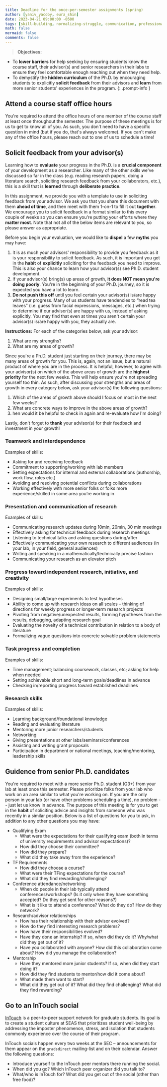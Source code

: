 ```yaml
---
title: Deadline for the once-per-semester assignments (spring)
author: [yaniv_yacoby, eura_shin]
date: 2023-04-21 09:00:00 -0500
tags: [skill-building, normalizing-struggle, communication, professional-development]
math: false
mermaid: false
comments: false
---
```


> **Objectives:**
* To **lower barriers** for help seeking by ensuring students know the course staff, their advisor(s) and senior researchers in their labs to ensure they feel comfortable enough reaching out when they need help.
* To demystify the **hidden curriculum** of the Ph.D. by encouraging students to explicitly **solicit feedback** from their advisors and **learn** from more senior students' experiences in the program.
{: .prompt-info }


## Attend a course staff office hours

You're required to attend the office hours of one member of the course staff at least once throughout the semester. 
The purpose of these meetings is for us to get to know all of you. 
As such, you don't need to have a specific question in mind (but if you do, that's always welcome). 
If you can't make any of the office hours, please reach out to one of us to schedule a time!


## Solicit feedback from your advisor(s)

Learning how to **evaluate** your progress in the Ph.D. is a **crucial component** of your development as a researcher. 
Like many of the other skills we've discussed so far in the class 
(e.g. reading research papers, doing a literature search, soliciting research feedback from your collaborators, etc.), 
this is a skill that is **learned** through **deliberate practice**. 

In this assignment, we provide you with a template to use in soliciting feedback from your advisor. 
We ask you that you share this document with them **ahead of time**, and then meet with them 1-on-1 to fill it out **together**. 
We encourage you to solicit feedback in a format similar to this every couple of weeks so you can ensure you're putting your efforts where they **matter most**.
Note that not all of the below items are relevant to you, so please answer as appropriate.

Before you begin your evaluation, we would like to **dispel** a few **myths** you may have:
1. It is as much your advisors' responsibility to provide you feedback as it is your responsibility to solicit feedback. As such, it is important you get in the **habit** of **explicitly** soliciting for the feedback you need to improve. This is also your chance to learn how your advisor(s) see Ph.D. student development.
2. If your advisor(s) bring(s) up areas of growth, **it does NOT mean you're doing poorly**. You're in the beginning of your Ph.D. journey, so it is expected you have a lot to learn.
3. **Do not push this off** until you feel certain your advisor(s) is/are happy with your progress. Many of us students have tendencies to “read tea leaves” (i.e. guess from facial expressions, messages, etc.) when trying to determine if our advisor(s) are happy with us, instead of asking explicitly. You may find that even at times you aren't certain your advisor(s) is/are happy with you, they actually are. 

**Instructions:** For each of the categories below, ask your advisor:
1. What are my strengths?
2. What are my areas of growth?

Since you're a Ph.D. student just starting on their journey, there may be many areas of growth for you. 
This is, again, not an issue, but a natural product of where you are in the process. 
It is helpful, however, to agree with your advisor(s) on which of the above areas of growth are the **highest priority** for the next few weeks. 
This will help ensure you're not spreading yourself too thin. 
As such, after discussing your strengths and areas of growth in every category below, ask your advisor(s) the following questions:
1. Which of the areas of growth above should I focus on most in the next few weeks?
2. What are concrete ways to improve in the above areas of growth?
3. hen would it be helpful to check in again and re-evaluate how I'm doing?

Lastly, don't forget to **thank** your advisor(s) for their feedback and investment in your growth!


### Teamwork and interdependence

Examples of skills:
* Asking for and receiving feedback 
* Commitment to supporting/working with lab members
* Setting expectations for internal and external collaborations (authorship, work flow, roles etc.)
* Avoiding and resolving potential conflicts during collaborations
* Working effectively with more senior folks or folks more experience/skilled in some area you’re working in

### Presentation and communication of research

Examples of skills:
* Communicating research updates during 10min, 20min, 30 min meetings
* Effectively asking for technical feedback during research meetings
* Listening to technical talks and asking questions during/after
* Effectively communicating your own research to different audiences (in your lab, in your field, general audiences)
* Writing and speaking in a mathematically/technically precise fashion
* Communicating your research as an elevator pitch

### Progress toward independent research, initiative, and creativity

Examples of skills:
* Designing small/large experiments to test hypotheses
* Ability to come up with research ideas on all scales – thinking of directions for weekly progress or longer-term research projects
* Pivoting from negative/unexpected results, forming hypotheses from the results, debugging, adapting research goal
* Evaluating the novelty of a technical contribution in relation to a body of literature
* Formalizing vague questions into concrete solvable problem statements

### Task progress and completion

Examples of skills:
* Time management; balancing coursework, classes, etc; asking for help when needed
* Setting achievable short and long-term goals/deadlines in advance 
* Checking in/reporting progress toward established deadlines 


### Research skills

Examples of skills:
* Learning background/foundational knowledge
* Reading and evaluating literature
* Mentoring more junior researchers/students
* Networking 
* Giving presentations at other labs/seminars/conferences
* Assisting and writing grant proposals
* Participation in department or national meetings, teaching/mentoring, leadership skills


## Guidence from senior Ph.D. candidates

You're required to meet with a more senior Ph.D. student (G3+) from your lab at least once this semester. 
Please prioritize folks from your lab who work on an area similar to what you're working on. 
If you are the only person in your lab (or have other problems scheduling a time), no problem -- just let us know in advance. 
The purpose of this meeting is for you to get in the **habit** of soliciting advice and insights from someone who was recently in a similar position.
Below is a list of questions for you to ask, in addition to any other questions you may have:
* Qualifying Exam 
  * What were the expectations for their qualifying exam (both in terms of university requirements and advisor expectations)? 
  * How did they choose their committee? 
  * How did they prepare? 
  * What did they take away from the experience?
* TF Requirements
  * How did they choose a course? 
  * What were their TFing expectations for the course? 
  * What did they find rewarding/challenging? 
* Conference attendance/networking
  * When do people in their lab typically attend conferences/workshops? (Is it only when they have something accepted? Do they get sent for other reasons?)
  * What is it like to attend a conference? What do they do? How do they network? 
* Research/advisor relationships
  * How has their relationship with their advisor evolved? 
  * How do they find interesting research problems? 
  * How have their responsibilities evolved?
  * Have they done an internship? If so, when did they do it? Why/what did they get out of it?
  * Have you collaborated with anyone? How did this collaboration come about? How did you manage the collaboration?
* Mentorship
  * Have they mentored more junior students? If so, when did they start doing it? 
  * How did they find students to mentor/how did it come about? 
  * What made them want to start? 
  * What did they get out of it? What did they find challenging? What did they find rewarding?


## Go to an InTouch social

[InTouch](https://intouch.seas.harvard.edu/) is a peer-to-peer support network for graduate students.
Its goal is to create a student culture at SEAS that prioritizes student well-being by addressing the imposter phenomenon, stress, and isolation that students commonly experience over the course of their program.

InTouch socials happen every two weeks at the SEC – announcements for them appear on the `gradsdirect` mailing-list and on their calendar. 
Answer the following questions:
* Introduce yourself to the InTouch peer mentors there running the social.
* When did you go? Which InTouch peer organizer did you talk to?
* What/who is InTouch for? What did you get out of the social (other than free food)?
